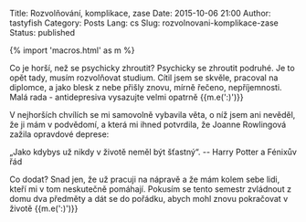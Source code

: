 Title: Rozvolňování, komplikace, zase
Date: 2015-10-06 21:00
Author: tastyfish
Category: Posts
Lang: cs
Slug: rozvolnovani-komplikace-zase
Status: published

{% import 'macros.html' as m %}

Co je horší, než se psychicky zhroutit? Psychicky se zhroutit
podruhé. Je to opět tady, musím rozvolňovat studium. Cítil jsem se
skvěle, pracoval na diplomce, a jako blesk z nebe přišly znovu, mírně
řečeno, nepříjemnosti. Malá rada - antidepresiva vysazujte velmi opatrně
{{m.e(':)')}}

V nejhorších chvílích se mi samovolně vybavila věta, o níž jsem ani
nevěděl, že ji mám v podvědomí, a která mi ihned potvrdila, že Joanne
Rowlingová zažila opravdové deprese:

„Jako kdybys už nikdy v životě neměl být šťastný“. -- Harry Potter a
Fénixův řád

Co dodat? Snad jen, že už pracuji na nápravě a že mám kolem sebe lidi,
kteří mi v tom neskutečně pomáhají. Pokusím se tento semestr zvládnout z
domu dva předměty a dát se do pořádku, abych mohl znovu pokračovat v
životě {{m.e(':)')}}
